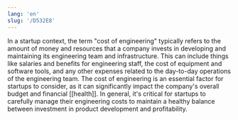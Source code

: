 ```yaml
---
lang: 'en'
slug: '/D532E8'
---
```


In a startup context, the term "cost of engineering" typically refers to the amount of money and resources that a company invests in developing and maintaining its engineering team and infrastructure. This can include things like salaries and benefits for engineering staff, the cost of equipment and software tools, and any other expenses related to the day-to-day operations of the engineering team. The cost of engineering is an essential factor for startups to consider, as it can significantly impact the company's overall budget and financial [[health]]. In general, it's critical for startups to carefully manage their engineering costs to maintain a healthy balance between investment in product development and profitability.
